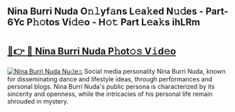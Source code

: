 ## Nina Burri Nuda O𝚗𝚕yf𝚊ns L𝚎a𝚔ed N𝚞𝚍es - Part-6Yc P𝚑𝚘tos Vi𝚍𝚎o - H𝚘𝚝 Part L𝚎a𝚔s ihLRm

# <h2><a href="http://kf2tdwf.oniu.top/?m=Nina+Burri+Nuda">🔗👉 🔴 Nina Burri Nuda P𝚑ot𝚘𝚜 V𝚒d𝚎o</a></h2>

[![Nina Burri Nuda Nu𝚍e𝚜](https://i.imgur.com/0qMVB7G.gif)](http://kf2tdwf.oniu.top/?m=Nina+Burri+Nuda)
Social media personality Nina Burri Nuda, known for disseminating dance and lifestyle ideas, through performances and personal blogs. Nina Burri Nuda's public persona is characterized by its sincerity and openness, while the intricacies of his personal life remain shrouded in mystery.  
